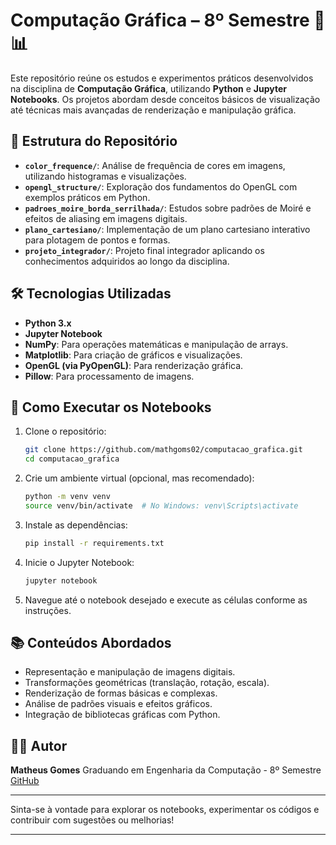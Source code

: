 # Computação Gráfica – 8º Semestre 🎨📊

Este repositório reúne os estudos e experimentos práticos desenvolvidos na disciplina de **Computação Gráfica**, utilizando **Python** e **Jupyter Notebooks**. Os projetos abordam desde conceitos básicos de visualização até técnicas mais avançadas de renderização e manipulação gráfica.

## 📁 Estrutura do Repositório

* **`color_frequence/`**: Análise de frequência de cores em imagens, utilizando histogramas e visualizações.
* **`opengl_structure/`**: Exploração dos fundamentos do OpenGL com exemplos práticos em Python.
* **`padroes_moire_borda_serrilhada/`**: Estudos sobre padrões de Moiré e efeitos de aliasing em imagens digitais.
* **`plano_cartesiano/`**: Implementação de um plano cartesiano interativo para plotagem de pontos e formas.
* **`projeto_integrador/`**: Projeto final integrador aplicando os conhecimentos adquiridos ao longo da disciplina.

## 🛠️ Tecnologias Utilizadas

* **Python 3.x**
* **Jupyter Notebook**
* **NumPy**: Para operações matemáticas e manipulação de arrays.
* **Matplotlib**: Para criação de gráficos e visualizações.
* **OpenGL (via PyOpenGL)**: Para renderização gráfica.
* **Pillow**: Para processamento de imagens.

## 🚀 Como Executar os Notebooks

1. Clone o repositório:

   ```bash
   git clone https://github.com/mathgoms02/computacao_grafica.git
   cd computacao_grafica
   ```



2. Crie um ambiente virtual (opcional, mas recomendado):

   ```bash
   python -m venv venv
   source venv/bin/activate  # No Windows: venv\Scripts\activate
   ```



3. Instale as dependências:

   ```bash
   pip install -r requirements.txt
   ```



4. Inicie o Jupyter Notebook:

   ```bash
   jupyter notebook
   ```



5. Navegue até o notebook desejado e execute as células conforme as instruções.

## 📚 Conteúdos Abordados

* Representação e manipulação de imagens digitais.
* Transformações geométricas (translação, rotação, escala).
* Renderização de formas básicas e complexas.
* Análise de padrões visuais e efeitos gráficos.
* Integração de bibliotecas gráficas com Python.

## 👨‍💻 Autor

**Matheus Gomes**
Graduando em Engenharia da Computação - 8º Semestre
[GitHub](https://github.com/mathgoms02)

---

Sinta-se à vontade para explorar os notebooks, experimentar os códigos e contribuir com sugestões ou melhorias!

---
